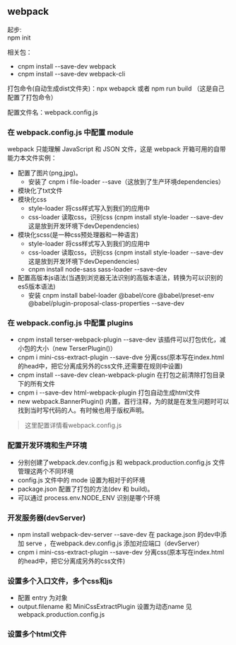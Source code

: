 ## webpack

起步:  
npm init  


相关包：

* cnpm install --save-dev webpack
* cnpm install --save-dev webpack-cli

打包命令(自动生成dist文件夹)：npx webapck 或者 npm run build （这是自己配置了打包命令）

配置文件名：webpack.config.js  

### 在 webpack.config.js 中配置 module
webpack 只能理解 JavaScript 和 JSON 文件，这是 webpack 开箱可用的自带能力本文件实例：
* 配置了图片(png,jpg)。
  * 安装了 cnpm i file-loader --save（这放到了生产环境dependencies）
* 模块化了txt文件
* 模块化css
  * style-loader 将css样式写入到我们的应用中
  * css-loader 读取css，识别css   (cnpm install style-loader --save-dev 这是放到开发环境下devDependencies)
* 模块化scss(是一种css预处理器和一种语言)
  * style-loader 将css样式写入到我们的应用中
  * css-loader 读取css，识别css   (cnpm install style-loader --save-dev 这是放到开发环境下devDependencies)
  * cnpm install node-sass  sass-loader --save-dev
* 配置高版本js语法(当遇到浏览器无法识别的高版本语法，转换为可以识别的es5版本语法)
  * 安装 cnpm install babel-loader @babel/core @babel/preset-env @babel/plugin-proposal-class-properties --save-dev

### 在 webpack.config.js 中配置 plugins
* cnpm install terser-webpack-plugin --save-dev 该插件可以打包优化，减小包的大小（new TerserPlugin()）
* cnpm i mini-css-extract-plugin --save-dve 分离css(原本写在index.html 的head中，把它分离成另外的css文件,还需要在规则中设置)
* cnpm install --save-dev clean-webpack-plugin 在打包之前清除打包目录下的所有文件
* cnpm i --save-dev html-webpack-plugin 打包自动生成html文件
* new webpack.BannerPlugin()  内置，首行注释，为的就是在发生问题时可以找到当时写代码的人。有时候也用于版权声明。

> 这里配置详情看webpack.config.js

### 配置开发环境和生产环境
* 分别创建了webpack.dev.config.js 和 webpack.production.config.js 文件管理这两个不同环境
* config.js 文件中的 mode 设置为相对于的环境
* package.json 配置了打包的方法(dev 和 build)。
* 可以通过 process.env.NODE_ENV 识别是哪个环境

### 开发服务器(devServer)
* npm install webpack-dev-server --save-dev
在 package.json 的dev中添加 serve ，在webpack.dev.config.js 添加对应端口（devServer）
* cnpm i mini-css-extract-plugin --save-dev 分离css(原本写在index.html 的head中，把它分离成另外的css文件)

### 设置多个入口文件，多个css和js
* 配置 entry 为对象
* output.filename 和 MiniCssExtractPlugin 设置为动态name
见 webpack.production.config.js

### 设置多个html文件




